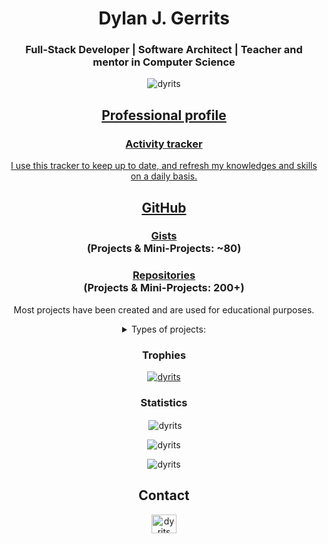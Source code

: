 <h1 align="center">Dylan J. Gerrits</h1>
<h3 align="center">Full-Stack Developer | Software Architect | Teacher and mentor in Computer Science </h3>

<p align="center"> <img src="https://komarev.com/ghpvc/?username=dyrits&label=Profile%20views&color=0e75b6&style=flat" alt="dyrits" /></p>

<h2 align="center"><a href="https://dyrits.notion.site/professional-profile">Professional profile</h2>
  
<h3 align="center"><a href="https://dyrits.notion.site/activity-tracker">Activity tracker</h3>
<p  align="center">I use this tracker to keep up to date, and refresh my knowledges and skills on a daily basis.<p>

<h2 align="center">GitHub</h2>
<h3 align="center"><a href="https://gist.github.com/Dyrits">Gists</a><br>(Projects & Mini-Projects: ~80)</h3>
<h3 align="center"><a href="https://github.com/Dyrits?tab=repositoriess">Repositories</a><br>(Projects & Mini-Projects: 200+)</h3>
<p  align="center">Most projects have been created and are used for educational purposes.</p>

<details align="center"><summary>Types of projects:</summary>

<div align="justify">
  
- *Educational*: Projects designed to teach or demonstrate specific concepts, technologies, or methodologies. These projects should come with detailed documentation and examples (but that's usually not always the case).
- *Personal*: Projects created for personal use or interests. These could be anything from hobby projects to tools you find useful in your day-to-day life.
- ⁠*Refresher*: Projects aimed at refreshing or updating knowledge and skills in a particular area. These can be simple exercises or comprehensive projects revisiting concepts already learned before.
- ⁠*Exploratory*: Projects that involve experimenting with new technologies, techniques, or ideas. These projects are typically more open-ended and focused on discovery and learning.
- *Professional*: Projects done for work or as part of your professional development. These could include client projects, portfolio pieces, or contributions to open source.
- ⁠*Collaborative*: Projects where multiple people are contributing. These can be open source projects, team projects, or any other type of collaborative effort.
- *Prototype*: Projects that are in an early stage of development. These are often used to test ideas and gather feedback before committing to a full-scale implementation.
- ⁠*Template*: Projects that serve as a starting point for other projects. These often include a basic setup and can be used as a blueprint for similar projects.

</div>

</details>

<h3 align="center">Trophies</h3>

<p align="center"> <a href="https://github.com/ryo-ma/github-profile-trophy"><img src="https://github-profile-trophy.vercel.app/?username=dyrits" alt="dyrits" /></a> </p>

<h3 align="center">Statistics</h3>

<p align="center">&nbsp;<img align="center" src="https://github-readme-stats.vercel.app/api?username=dyrits&show_icons=true&locale=en" alt="dyrits" /></p>
<p align="center"><img align="center" src="https://github-readme-streak-stats.herokuapp.com/?user=dyrits&" alt="dyrits" /></p>
<p align="center"><img align="center" src="https://github-readme-stats.vercel.app/api/top-langs?username=dyrits&show_icons=true&locale=en&layout=compact" alt="dyrits" /></p>

<h2 align="center">Contact</h2>
<p align="center">
<a href="https://linkedin.com/in/dyrits" target="blank"><img align="center" src="https://raw.githubusercontent.com/rahuldkjain/github-profile-readme-generator/master/src/images/icons/Social/linked-in-alt.svg" alt="dyrits" height="30" width="40" /></a>
</p>
